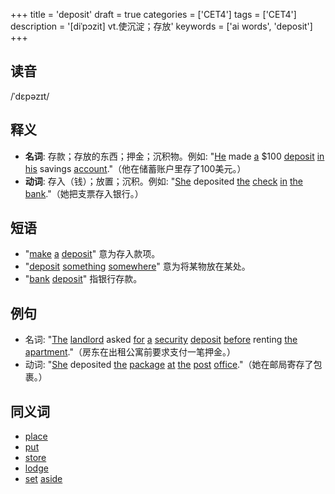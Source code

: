 +++
title = 'deposit'
draft = true
categories = ['CET4']
tags = ['CET4']
description = '[diˈpɔzit] vt.使沉淀；存放'
keywords = ['ai words', 'deposit']
+++

## 读音
/ˈdɛpəzɪt/

## 释义
- **名词**: 存款；存放的东西；押金；沉积物。例如: "[He](/post/he/) made [a](/post/a/) $100 [deposit](/post/deposit/) [in](/post/in/) [his](/post/his/) savings [account](/post/account/)."（他在储蓄账户里存了100美元。）
- **动词**: 存入（钱）；放置；沉积。例如: "[She](/post/she/) deposited [the](/post/the/) [check](/post/check/) [in](/post/in/) [the](/post/the/) [bank](/post/bank/)."（她把支票存入银行。）

## 短语
- "[make](/post/make/) [a](/post/a/) [deposit](/post/deposit/)" 意为存入款项。
- "[deposit](/post/deposit/) [something](/post/something/) [somewhere](/post/somewhere/)" 意为将某物放在某处。
- "[bank](/post/bank/) [deposit](/post/deposit/)" 指银行存款。

## 例句
- 名词: "[The](/post/the/) [landlord](/post/landlord/) asked [for](/post/for/) [a](/post/a/) [security](/post/security/) [deposit](/post/deposit/) [before](/post/before/) renting [the](/post/the/) [apartment](/post/apartment/)."（房东在出租公寓前要求支付一笔押金。）
- 动词: "[She](/post/she/) deposited [the](/post/the/) [package](/post/package/) [at](/post/at/) [the](/post/the/) [post](/post/post/) [office](/post/office/)."（她在邮局寄存了包裹。）

## 同义词
- [place](/post/place/)
- [put](/post/put/)
- [store](/post/store/)
- [lodge](/post/lodge/)
- [set](/post/set/) [aside](/post/aside/)
